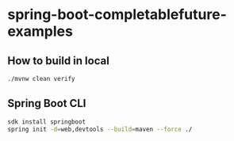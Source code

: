 # spring-boot-completablefuture-examples

## How to build in local

```bash
./mvnw clean verify
```


## Spring Boot CLI

```bash
sdk install springboot
spring init -d=web,devtools --build=maven --force ./
```
